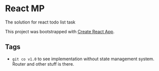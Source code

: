 # React MP
 
 The solution for react todo list task

This project was bootstrapped with [Create React App](https://github.com/facebookincubator/create-react-app).

## Tags

- ```git co v1.0``` to see implementation without state management system. Router and other stuff is there.
